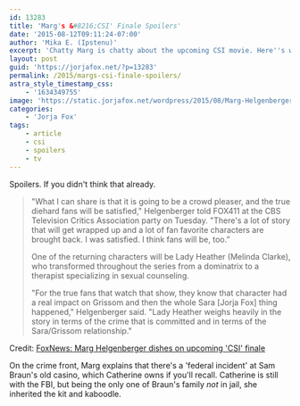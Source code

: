 ```yaml
---
id: 13283
title: 'Marg's &#8216;CSI' Finale Spoilers'
date: '2015-08-12T09:11:24-07:00'
author: 'Mika E. (Ipstenu)'
excerpt: 'Chatty Marg is chatty about the upcoming CSI movie. Here''s what you want to know.'
layout: post
guid: 'https://jorjafox.net/?p=13283'
permalink: /2015/margs-csi-finale-spoilers/
astra_style_timestamp_css:
    - '1634349755'
image: 'https://static.jorjafox.net/wordpress/2015/08/Marg-Helgenberger-reuters-876.jpg'
categories:
    - 'Jorja Fox'
tags:
    - article
    - csi
    - spoilers
    - tv
---
```


Spoilers. If you didn't think that already.

> "What I can share is that it is going to be a crowd pleaser, and the true diehard fans will be satisfied," Helgenberger told FOX411 at the CBS Television Critics Association party on Tuesday. "There's a lot of story that will get wrapped up and a lot of fan favorite characters are brought back. I was satisfied.  I think fans will be, too.”
>
> One of the returning characters will be Lady Heather (Melinda Clarke), who transformed throughout the series from a dominatrix to a therapist specializing in sexual counseling.
>
> "For the true fans that watch that show, they know that character had a real impact on Grissom and then the whole Sara [Jorja Fox] thing happened," Helgenberger said. "Lady Heather weighs heavily in the story in terms of the crime that is committed and in terms of the Sara/Grissom relationship."

Credit: <a href="http://www.foxnews.com/entertainment/2015/08/12/marg-helgenberger-dishes-on-upcoming-csi-finale/">FoxNews: Marg Helgenberger dishes on upcoming 'CSI' finale</a>

On the crime front, Marg explains that there's a 'federal incident' at Sam Braun's old casino, which Catherine owns if you'll recall. Catherine is still with the FBI, but being the only one of Braun's family <em>not</em> in jail, she inherited the kit and kaboodle.
